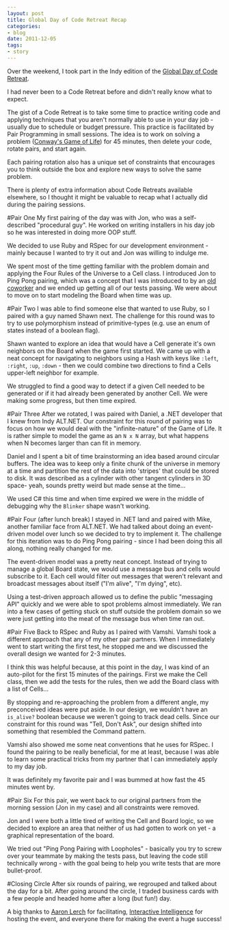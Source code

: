 ```yaml
---
layout: post
title: Global Day of Code Retreat Recap
categories:
- blog
date: 2011-12-05
tags:
- story
---
```


Over the weekend, I took part in the Indy edition of the [Global Day of Code Retreat][cr].

[cr]: http://blog.coderetreat.com/global-day-of-coderetreat

I had never been to a Code Retreat before and didn't really know what to expect. 

The gist of a Code Retreat is to take some time to practice writing code and applying techniques 
that you aren't normally able to use in your day job - usually due to schedule or budget pressure. 
This practice is facilitated by Pair Programming in small sessions. The idea is to work on solving
a problem ([Conway's Game of Life][gol]) for 45 minutes, then delete your code, rotate pairs, and
start again.

[gol]: http://en.wikipedia.org/wiki/Conway's_Game_of_Life

Each pairing rotation also has a unique set of constraints that encourages you to think outside
the box and explore new ways to solve the same problem.

There is plenty of extra information about Code Retreats available elsewhere, so I thought it might 
be valuable to recap what I actually did during the pairing sessions.

#Pair One
My first pairing of the day was with Jon, who was a self-described "procedural guy". He worked on
writing installers in his day job so he was interested in doing more OOP stuff.

We decided to use Ruby and RSpec for our development environment - mainly because I wanted to try it
out and Jon was willing to indulge me.

We spent most of the time getting familiar with the problem domain and applying the Four Rules of the
Universe to a Cell class. I introduced Jon to Ping Pong pairing, which was a concept that I was 
introduced to by an [old coworker][mab] and we ended up getting all of our tests passing. We
were about to move on to start modeling the Board when time was up.

[mab]: http://spraints.github.com/

#Pair Two
I was able to find someone else that wanted to use Ruby, so I paired with a guy named Shawn next. 
The challenge for this round was to try to use polymorphism instead of primitive-types (e.g. use
an enum of states instead of a boolean flag).

Shawn wanted to explore an idea that would have a Cell generate it's own neighbors on the Board
when the game first started. We came up with a neat concept for navigating to neighbors using
a Hash with keys like `:left`, `:right`, `:up`, `:down` - then we could combine two directions
to find a Cells upper-left neighbor for example.

We struggled to find a good way to detect if a given Cell needed to be generated or if it had
already been generated by another Cell. We were making some progress, but then time expired.

#Pair Three
After we rotated, I was paired with Daniel, a .NET developer that I knew from Indy ALT.NET. Our
constraint for this round of pairing was to focus on how we would deal with the "infinite-nature"
of the Game of Life. It is rather simple to model the game as an `N x N` array, but what happens 
when N becomes larger than can fit in memory.

Daniel and I spent a bit of time brainstorming an idea based around circular buffers. The idea was
to keep only a finite chunk of the universe in memory at a time and partition the rest of the data
into 'stripes' that could be stored to disk. It was described as a cylinder with other tangent 
cylinders in 3D space- yeah, sounds pretty weird but made sense at the time...

We used C# this time and when time expired we were in the middle of debugging why the `Blinker` shape
wasn't working.

#Pair Four (after lunch break)
I stayed in .NET land and paired with Mike, another familiar face from ALT.NET. We had talked about
doing an event-driven model over lunch so we decided to try to implement it. The challenge for this
iteration was to do Ping Pong pairing - since I had been doing this all along, nothing really changed
for me.

The event-driven model was a pretty neat concept. Instead of trying to manage a global Board state, 
we would use a message bus and cells would subscribe to it. Each cell would filter out messages
that weren't relevant and broadcast messages about itself ("I'm alive", "I'm dying", etc).

Using a test-driven approach allowed us to define the public "messaging API" quickly and we were
able to spot problems almost immediately. We ran into a few cases of getting stuck on stuff
outside the problem domain so we were just getting into the meat of the message bus when time
ran out.

#Pair Five
Back to RSpec and Ruby as I paired with Vamshi. Vamshi took a different approach that any of my
other pair partners. When I immediately went to start writing the first test, he stopped me and
we discussed the overall design we wanted for 2-3 minutes.

I think this was helpful because, at this point in the day, I was kind of an auto-pilot for the
first 15 minutes of the pairings. First we make the Cell class, then we add the tests for the rules,
then we add the Board class with a list of Cells...

By stopping and re-approaching the problem from a different angle, my preconceived ideas were
put aside. In our design, we wouldn't have an `is_alive?` boolean because we weren't going to track
dead cells. Since our constraint for this round was "Tell, Don't Ask", our design shifted into
something that resembled the Command pattern.

Vamshi also showed me some neat conventions that he uses for RSpec. I found the pairing to be
really beneficial, for me at least, because I was able to learn some practical tricks from my 
partner that I can immediately apply to my day job.

It was definitely my favorite pair and I was bummed at how fast the 45 minutes went by.

#Pair Six
For this pair, we went back to our original partners from the morning session (Jon in my case)
and all constraints were removed.

Jon and I were both a little tired of writing the Cell and Board logic, so we decided to explore
an area that neither of us had gotten to work on yet - a graphical representation of the board.

We tried out "Ping Pong Pairing with Loopholes" - basically you try to screw over your teammate
by making the tests pass, but leaving the code still technically wrong - with the goal being to 
help you write tests that are more bullet-proof.

#Closing Circle
After six rounds of pairing, we regrouped and talked about the day for a bit. After going around
the circle, I traded business cards with a few people and headed home after a long (but fun!)
day.

A big thanks to [Aaron Lerch][al] for facilitating, [Interactive Intelligence][in] for hosting 
the event, and everyone there for making the event a huge success!

[al]: http://www.aaronlerch.com/blog/
[in]: http://www.inin.com/